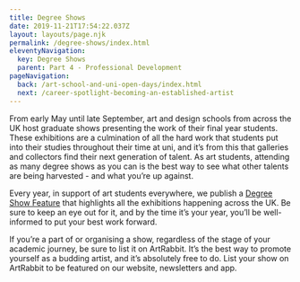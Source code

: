 ```yaml
---
title: Degree Shows
date: 2019-11-21T17:54:22.037Z
layout: layouts/page.njk
permalink: /degree-shows/index.html
eleventyNavigation:
  key: Degree Shows
  parent: Part 4 - Professional Development
pageNavigation:
  back: /art-school-and-uni-open-days/index.html
  next: /career-spotlight-becoming-an-established-artist
---
```

From early May until late September, art and design schools from across the UK host graduate shows presenting the work of their final year students. These exhibitions are a culmination of all the hard work that students put into their studies throughout their time at uni, and it’s from this that galleries and collectors find their next generation of talent. As art students, attending as many degree shows as you can is the best way to see what other talents are being harvested - and what you’re up against.

Every year, in support of art students everywhere, we publish a [Degree Show Feature](https://www.artrabbit.com/events/uk-degree-shows-2019) that highlights all the exhibitions happening across the UK. Be sure to keep an eye out for it, and by the time it’s your year, you’ll be well-informed to put your best work forward.

If you’re a part of or organising a show, regardless of the stage of your academic journey, be sure to list it on ArtRabbit. It’s the best way to promote yourself as a budding artist, and it’s absolutely free to do. List your show on ArtRabbit to be featured on our website, newsletters and app.
